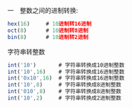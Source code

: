 一　整数之间的进制转换:





```javascript
hex(16)     # 10进制转16进制
oct(8)      # 10进制转8进制
bin(8)      # 10进制转2进制
```





字符串转整数



```javascript
int('10')       # 字符串转换成10进制整数
int('10',16)    # 字符串转换成16进制整数
int('0x10',16)  # 字符串转换成16进制整数
int('10',8)     # 字符串转换成8进制整数
int('010',8)    # 字符串转换成8进制整数
int('10',2)     # 字符串转换成2进制整数
```

